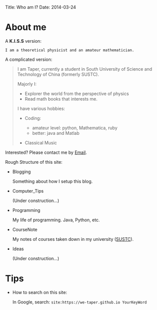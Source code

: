 Title: Who am I?
Date: 2014-03-24

# About me
A **K.I.S.S** version:

	I am a theoretical physicist and an amateur mathematician.

A complicated version:

>  I am Taper, currently a student in South University of Science and Technology of China (formerly SUSTC). 
> 
> Majorly I:
> 
> * Explorer the world from the perspective of physics
> * Read math books that interests me.
> 
>  I have various hobbies:
> 
> * Coding: 
> 
> 	* amateur level: python, Mathematica, ruby
> 	* better: java and Matlab
> 
> * Classical Music
> 
Interested? Please contact me by [Email](we.taper{at}gmail.com).

Rough Structure of this site:

+ Blogging
	
	Something about how I setup this blog.

+ Computer_Tips

	(Under construction...)

+ Programming

	My life of programming. Java, Python, etc.

+ CourseNote

	My notes of courses taken down in my university ([SUSTC][sustc]).

+ Ideas

	(Under construction...)

[sustc]:http://sustc.edu.cn/en/

# Tips

* How to search on this site:

	In Google, search: `site:https://we-taper.github.io YourKeyWord`
